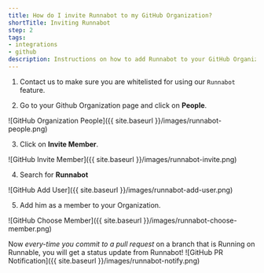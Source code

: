 ```yaml
---
title: How do I invite Runnabot to my GitHub Organization?
shortTitle: Inviting Runnabot
step: 2
tags:
- integrations
- github
description: Instructions on how to add Runnabot to your GitHub Organization
---
```


1. Contact us to make sure you are whitelisted for using our `Runnabot` feature.

2. Go to your Github Organization page and click on **People**.

  ![GitHub Organization People]({{ site.baseurl }}/images/runnabot-people.png)

3. Click on **Invite Member**.

  ![GitHub Invite Member]({{ site.baseurl }}/images/runnabot-invite.png)

4. Search for **Runnabot**

  ![GitHub Add User]({{ site.baseurl }}/images/runnabot-add-user.png)

5. Add him as a member to your Organization.

  ![GitHub Choose Member]({{ site.baseurl }}/images/runnabot-choose-member.png)

Now *every-time you commit to a pull request* on a branch that is Running on Runnable, you will get a status update from Runnabot! 
![GitHub PR Notification]({{ site.baseurl }}/images/runnabot-notify.png)
